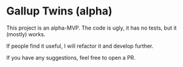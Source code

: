 # Gallup Twins (alpha)

This project is an alpha-MVP. The code is ugly, it has no tests, but it (mostly) works.

If people find it useful, I will refactor it and develop further.

If you have any suggestions, feel free to open a PR.